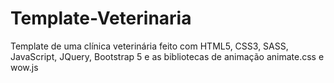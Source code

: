 # Template-Veterinaria
Template de uma clínica veterinária feito com HTML5, CSS3, SASS, JavaScript, JQuery, Bootstrap 5 e as bibliotecas de animação animate.css e wow.js
